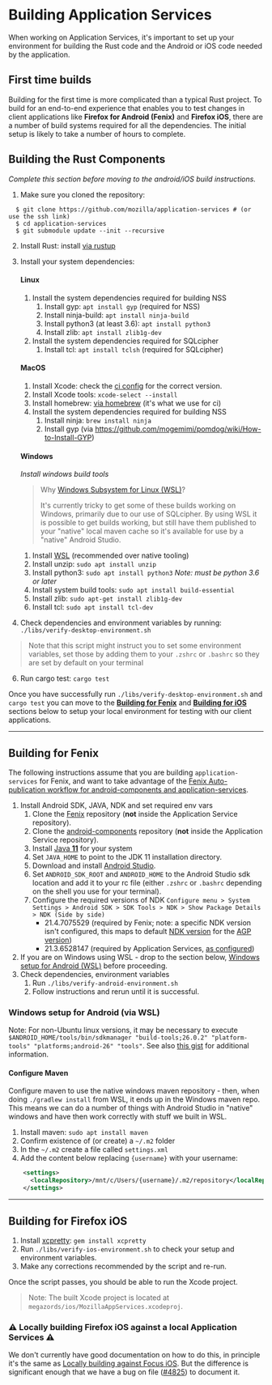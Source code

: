 # Building Application Services

When working on Application Services, it's important to set up your environment for building the Rust code and the Android or iOS code needed by the application.

## First time builds

Building for the first time is more complicated than a typical Rust project.
To build for an end-to-end experience that enables you to test changes in
client applications like **Firefox for Android (Fenix)** and **Firefox iOS**, there are a number of build
systems required for all the dependencies. The initial setup is likely to take
a number of hours to complete.


## Building the Rust Components

*Complete this section before moving to the android/iOS build instructions.*
1. Make sure you cloned the repository:
  ```shell
    $ git clone https://github.com/mozilla/application-services # (or use the ssh link)
    $ cd application-services
    $ git submodule update --init --recursive
  ```
2. Install Rust: install [via rustup](https://www.rust-lang.org/tools/install)
3. Install your system dependencies:

    #### Linux
    1. Install the system dependencies required for building NSS
        1. Install gyp: `apt install gyp` (required for NSS)
        1. Install ninja-build: `apt install ninja-build`
        1. Install python3 (at least 3.6): `apt install python3`
        1. Install zlib: `apt install zlib1g-dev`
    1. Install the system dependencies required for SQLcipher
        1. Install tcl: `apt install tclsh` (required for SQLcipher)
    #### MacOS
    1. Install Xcode: check the [ci config](../.circleci/config.yml) for the correct
    version.
    1. Install Xcode tools: `xcode-select --install`
    1. Install homebrew: [via homebrew](https://brew.sh/) (it's what we use for ci)
    1. Install the system dependencies required for building NSS
        1. Install ninja: `brew install ninja`
        1. Install gyp (via https://github.com/mogemimi/pomdog/wiki/How-to-Install-GYP)
    #### Windows
    *Install windows build tools*

    > Why [Windows Subsystem for Linux (WSL)](https://docs.microsoft.com/en-us/windows/wsl/about)?
    >
    > It's currently tricky to get some of these builds working on Windows, primarily due to our use of SQLcipher. By using WSL it is possible to get builds working, but still have them published to your "native" local maven cache so it's available for use by a "native" Android Studio.

    1. Install [WSL](https://docs.microsoft.com/en-us/windows/wsl/about) (recommended over native tooling)
    1. Install unzip: `sudo apt install unzip`
    1. Install python3: `sudo apt install python3` *Note: must be python 3.6 or later*
    1. Install system build tools: `sudo apt install build-essential`
    1. Install zlib: `sudo apt-get install zlib1g-dev`
    1. Install tcl: `sudo apt install tcl-dev`
4. Check dependencies and environment variables by running: `./libs/verify-desktop-environment.sh`
  > Note that this script might instruct you to set some environment variables, set those by adding them to your
  `.zshrc` or `.bashrc` so they are set by default on your terminal
6. Run cargo test: `cargo test`

Once you have successfully run `./libs/verify-desktop-environment.sh` and `cargo test` you can move to the [**Building for Fenix**](building.md#building-for-fenix) and [**Building for iOS**](building.md#building-for-firefox-ios) sections below to setup your local environment for testing with our client applications.

---

## Building for Fenix
The following instructions assume that you are building `application-services` for Fenix, and want to take advantage of the
[Fenix Auto-publication workflow for android-components and application-services](howtos/locally-published-components-in-fenix.md).

1. Install Android SDK, JAVA, NDK and set required env vars
   1. Clone the [Fenix](https://github.com/mozilla-mobile/fenix/) repository (**not** inside the Application Service repository).
   1. Clone the [android-components](https://github.com/mozilla-mobile/android-components/) repository (**not** inside the Application Service repository).
   1. Install [Java **11**](https://www.oracle.com/java/technologies/downloads/#java11) for your system
   1. Set `JAVA_HOME` to point to the JDK 11 installation directory.
   1. Download and install [Android Studio](https://developer.android.com/studio/#downloads).
   1. Set `ANDROID_SDK_ROOT` and `ANDROID_HOME` to the Android Studio sdk location and add it to your rc file (either `.zshrc` or `.bashrc` depending on the shell you use for your terminal).
   1. Configure the required versions of NDK
  `Configure menu > System Settings > Android SDK > SDK Tools > NDK > Show Package Details > NDK (Side by side)`
        - 21.4.7075529 (required by Fenix; note: a specific NDK version isn't configured, this maps to default [NDK version](https://developer.android.com/studio/projects/install-ndk#default-ndk-per-agp) for the [AGP version](https://github.com/mozilla-mobile/fenix/blob/main/buildSrc/src/main/java/Dependencies.kt#L11))
        - 21.3.6528147 (required by Application Services, [as configured](https://github.com/mozilla/application-services/blob/main/build.gradle#L30))
1. If you are on Windows using WSL - drop to the section below, [Windows setup
for Android (WSL)](building.md#windows-setup-for-android-via-wsl) before proceeding.
1. Check dependencies, environment variables
   1. Run `./libs/verify-android-environment.sh`
   2. Follow instructions and rerun until it is successful.


### Windows setup for Android (via WSL)

Note: For non-Ubuntu linux versions, it may be necessary to execute `$ANDROID_HOME/tools/bin/sdkmanager "build-tools;26.0.2" "platform-tools" "platforms;android-26" "tools"`. See also [this gist](https://gist.github.com/fdmnio/fd42caec2e5a7e93e12943376373b7d0) for additional information.

#### Configure Maven

Configure maven to use the native windows maven repository - then, when doing `./gradlew install` from WSL, it ends up in the Windows maven repo. This means we can do a number of things with Android Studio in "native" windows and have then work correctly with stuff we built in WSL.

1. Install maven: `sudo apt install maven`
1. Confirm existence of (or create) a `~/.m2` folder
1. In the `~/.m2` create a file called `settings.xml`
1. Add the content below replacing `{username}` with your username:
```xml
    <settings>
      <localRepository>/mnt/c/Users/{username}/.m2/repository</localRepository>
    </settings>
```
---

## Building for Firefox iOS

1. Install [xcpretty](https://github.com/xcpretty/xcpretty#installation): `gem install xcpretty`
1. Run `./libs/verify-ios-environment.sh` to check your setup and environment
variables.  
1. Make any corrections recommended by the script and re-run.

Once the script passes, you should be able to run the Xcode project.
> Note: The built Xcode project is located at `megazords/ios/MozillaAppServices.xcodeproj`.


### ⚠️ Locally building Firefox iOS against a local Application Services ⚠️

We don't currently have good documentation on how to do this, in principle it's the same as [Locally building against Focus iOS](./howtos/locally-published-spm-in-ios.md). But the difference is significant enough that we have a bug on file ([#4825](https://github.com/mozilla/application-services/issues/4825)) to document it.

